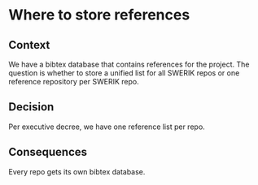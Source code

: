 # Where to store references

## Context

We have a bibtex database that contains references for the project. The question is whether to store a unified list for all SWERIK repos or one reference repository per SWERIK repo.

## Decision

Per executive decree, we have one reference list per repo.

## Consequences

Every repo gets its own bibtex database.